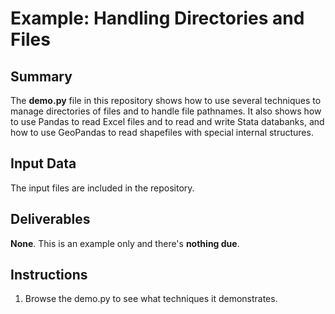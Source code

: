 # Example: Handling Directories and Files

## Summary

The **demo.py** file in this repository shows how to use several techniques to manage directories of files and to handle file pathnames. It also shows how to use Pandas to read Excel files and to read and write Stata databanks, and how to use GeoPandas to read shapefiles with special internal structures.

## Input Data

The input files are included in the repository.

## Deliverables

**None**. This is an example only and there's **nothing due**.

## Instructions

1. Browse the demo.py to see what techniques it demonstrates.
